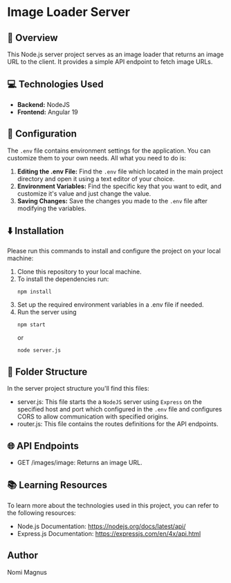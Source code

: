 # Image Loader Server

## 🚀 Overview
This Node.js server project serves as an image loader that returns an image URL to the client. It provides a simple API endpoint to fetch image URLs.

## 💻 Technologies Used
- **Backend:** NodeJS
- **Frontend:** Angular 19

## 🔧 Configuration
The `.env` file contains environment settings for the application.
You can customize them to your own needs.
All what you need to do is:

1. **Editing the .env File:** Find the `.env` file  which located in the main project directory and open it using a text editor of your choice.
2. **Environment Variables:** Find the specific key that you want to edit, and customize it's value and just change the value.
3. **Saving Changes:** Save the changes you made to the `.env` file after modifying the variables.

## ⬇️ Installation
Please run this commands to install and configure the project on your local machine:
1. Clone this repository to your local machine.
2. To install the dependencies run:
    ```
    npm install
    ```
3. Set up the required environment variables in a .env file if needed.
4. Run the server using
    ```
    npm start
    ```
    or
    ```
    node server.js
    ```

## 📂 Folder Structure
In the server project structure you'll find this files:
- server.js: This file starts the a `NodeJS` server using `Express` on the specified host and port which configured in the `.env` file and configures CORS to allow communication with specified origins.
- router.js: This file contains the routes definitions for the API endpoints.

## 🌐 API Endpoints
- GET /images/image: Returns an image URL.

## 📚 Learning Resources
To learn more about the technologies used in this project, you can refer to the following resources:
- Node.js Documentation: https://nodejs.org/docs/latest/api/
- Express.js Documentation: https://expressjs.com/en/4x/api.html

## Author
Nomi Magnus
